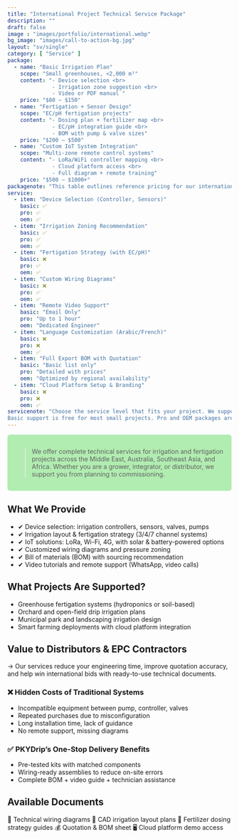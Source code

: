 ```yaml
---
title: "International Project Technical Service Package"
description: ""
draft: false
image : "images/portfolio/international.webp"
bg_image: "images/call-to-action-bg.jpg"
layout: "sv/single"
category: [ "Service" ]
package:
  - name: "Basic Irrigation Plan"
    scope: "Small greenhouses, <2,000 m²"
    content: "- Device selection <br>
              - Irrigation zone suggestion <br>
              - Video or PDF manual "
    price: "$80 – $150"
  - name: "Fertigation + Sensor Design"
    scope: "EC/pH fertigation projects"
    content: "- Dosing plan + fertilizer map <br>
              - EC/pH integration guide <br>
              - BOM with pump & valve sizes"
    price: "$200 – $500"
  - name: "Custom IoT System Integration"
    scope: "Multi-zone remote control systems"
    content: "- LoRa/WiFi controller mapping <br>
              - Cloud platform access <br>
              - Full diagram + remote training"
    price: "$500 – $1000+"
packagenote: "This table outlines reference pricing for our international technical services. Final costs depend on the project complexity, location, and service scope. All prices are in USD. For large-scale commercial greenhouses or orchard networks, please request a custom quotation. Long-term partners may receive service credits or discounts."
service:
  - item: "Device Selection (Controller, Sensors)"
    basic: ✅
    pro: ✅
    oem: ✅
  - item: "Irrigation Zoning Recommendation"
    basic: ✅
    pro: ✅
    oem: ✅
  - item: "Fertigation Strategy (with EC/pH)"
    basic: ❌
    pro: ✅
    oem: ✅
  - item: "Custom Wiring Diagrams"
    basic: ❌
    pro: ✅
    oem: ✅
  - item: "Remote Video Support"
    basic: "Email Only"
    pro: "Up to 1 hour"
    oem: "Dedicated Engineer"
  - item: "Language Customization (Arabic/French)"
    basic: ❌
    pro: ❌
    oem: ✅
  - item: "Full Export BOM with Quotation"
    basic: "Basic list only"
    pro: "Detailed with prices"
    oem: "Optimized by regional availability"
  - item: "Cloud Platform Setup & Branding"
    basic: ❌
    pro: ❌
    oem: ✅
servicenote: "Choose the service level that fits your project. We support flexible scaling from single-unit assistance to full OEM engineering packages.<br>
Basic support is free for most small projects. Pro and OEM packages are priced depending on complexity. OEM partners may receive long-term service credits."
---
```

<div style="background-color:#b1ecb1; padding: 15px; border-radius: 6px;">

> We offer complete technical services for irrigation and fertigation projects across the Middle East, Australia, Southeast Asia, and Africa. Whether you are a grower, integrator, or distributor, we support you from planning to commissioning.

</div>



## What We Provide

- ✔ Device selection: irrigation controllers, sensors, valves, pumps
- ✔ Irrigation layout & fertigation strategy (3/4/7 channel systems)
- ✔ IoT solutions: LoRa, Wi-Fi, 4G, with solar & battery-powered options
- ✔ Customized wiring diagrams and pressure zoning
- ✔ Bill of materials (BOM) with sourcing recommendation
- ✔ Video tutorials and remote support (WhatsApp, video calls)


## What Projects Are Supported?

- Greenhouse fertigation systems (hydroponics or soil-based)
- Orchard and open-field drip irrigation plans
- Municipal park and landscaping irrigation design
- Smart farming deployments with cloud platform integration

## Value to Distributors & EPC Contractors

→ Our services reduce your engineering time, improve quotation accuracy, and help win international bids with ready-to-use technical documents.

### ❌ Hidden Costs of Traditional Systems

- Incompatible equipment between pump, controller, valves
- Repeated purchases due to misconfiguration
- Long installation time, lack of guidance 
- No remote support, missing diagrams

### ✅ PKYDrip’s One-Stop Delivery Benefits

- Pre-tested kits with matched components
- Wiring-ready assemblies to reduce on-site errors
- Complete BOM + video guide + technician assistance

## Available Documents

🔧 Technical wiring diagrams
📐 CAD irrigation layout plans
🧪 Fertilizer dosing strategy guides
💰 Quotation & BOM sheet
🖥 Cloud platform demo access


